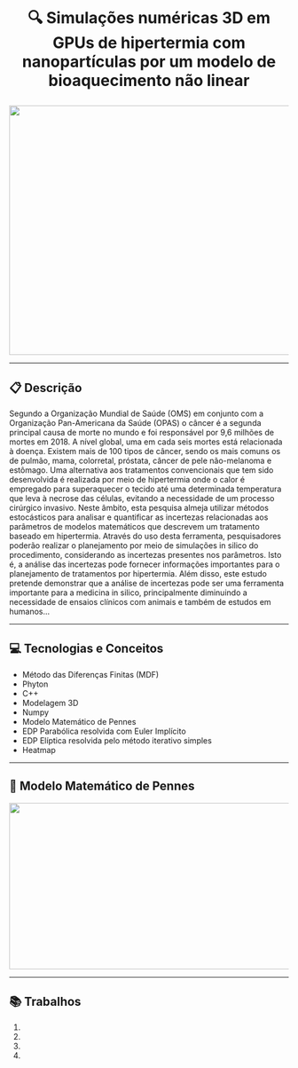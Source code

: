 # <p align = "center">🔍 Simulações numéricas 3D em GPUs de hipertermia com nanopartículas por um modelo de bioaquecimento não linear </p>

<p align="center">
   <img src="https://i.imgur.com/XaCV8aK.gif" width="600" height="450" object-fit="cover"/>
</p>

***

##  :clipboard: Descrição 

Segundo a Organização Mundial de Saúde (OMS) em conjunto com a Organização Pan-Americana da Saúde (OPAS) o câncer é a segunda principal causa de morte no mundo e foi responsável por 9,6 milhões de mortes em 2018. A nível global, uma em cada seis mortes está relacionada à doença. Existem mais de 100 tipos de câncer, sendo os mais comuns os de pulmão, mama, colorretal, próstata, câncer de pele não-melanoma e estômago. Uma alternativa aos tratamentos convencionais que tem sido desenvolvida é realizada por meio de hipertermia onde o calor é empregado para superaquecer o tecido até uma determinada temperatura que leva à necrose das células, evitando a necessidade de um processo cirúrgico invasivo. Neste âmbito, esta pesquisa almeja utilizar métodos estocásticos para analisar e quantificar as incertezas relacionadas aos parâmetros de modelos matemáticos que descrevem um tratamento baseado em hipertermia. Através do uso desta ferramenta, pesquisadores poderão realizar o planejamento por meio de simulações in silico do procedimento, considerando as incertezas presentes nos parâmetros. Isto é, a análise das incertezas pode fornecer informações importantes para o planejamento de tratamentos por hipertermia. Além disso, este estudo pretende demonstrar que a análise de incertezas pode ser uma ferramenta importante para a medicina in silico, principalmente diminuindo a necessidade de ensaios clínicos com animais e também de estudos em humanos...

***

## :computer:	 Tecnologias e Conceitos 

- Método das Diferenças Finitas (MDF)
- Phyton
- C++
- Modelagem 3D
- Numpy
- Modelo Matemático de Pennes
- EDP Parabólica resolvida com Euler Implícito
- EDP Elíptica resolvida pelo método iterativo simples
- Heatmap

*** 

## :brain: Modelo Matemático de Pennes

<p align="center">
   <img src="https://i.imgur.com/j2h9zwp.png" width="700" height="300" object-fit="cover"/>
</p>

***

## :books: Trabalhos 

1. 
2. 
3. 
4. 
